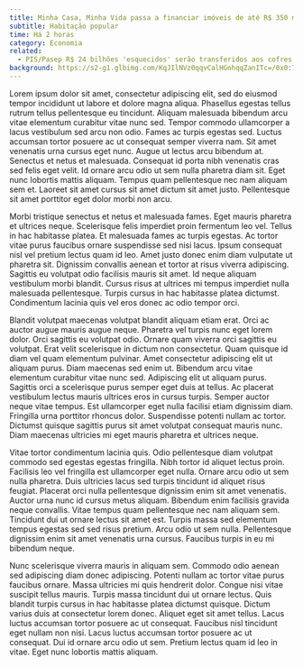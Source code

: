 ```yaml
---
title: Minha Casa, Minha Vida passa a financiar imóveis de até R$ 350 mil
subtitle: Habitação popular
time: Há 2 horas
category: Economia
related:
  - PIS/Pasep R$ 24 bilhões 'esquecidos' serão transferidos aos cofres do governo
background: https://s2-g1.glbimg.com/KqJIlNVz0qqvCalHGnhqqZanITc=/0x0:799x449/1080x608/smart/filters:max_age(3600)/https://i.s3.glbimg.com/v1/AUTH_59edd422c0c84a879bd37670ae4f538a/internal_photos/bs/2023/e/j/TBCFllRm62pSQ4EyZq8A/a12fba664d4f6dae9f10c8b99075486e.jpg
---
```


Lorem ipsum dolor sit amet, consectetur adipiscing elit, sed do eiusmod tempor incididunt ut labore et dolore magna aliqua. Phasellus egestas tellus rutrum tellus pellentesque eu tincidunt. Aliquam malesuada bibendum arcu vitae elementum curabitur vitae nunc sed. Tempor commodo ullamcorper a lacus vestibulum sed arcu non odio. Fames ac turpis egestas sed. Luctus accumsan tortor posuere ac ut consequat semper viverra nam. Sit amet venenatis urna cursus eget nunc. Augue ut lectus arcu bibendum at. Senectus et netus et malesuada. Consequat id porta nibh venenatis cras sed felis eget velit. Id ornare arcu odio ut sem nulla pharetra diam sit. Eget nunc lobortis mattis aliquam. Tempus quam pellentesque nec nam aliquam sem et. Laoreet sit amet cursus sit amet dictum sit amet justo. Pellentesque sit amet porttitor eget dolor morbi non arcu.

Morbi tristique senectus et netus et malesuada fames. Eget mauris pharetra et ultrices neque. Scelerisque felis imperdiet proin fermentum leo vel. Tellus in hac habitasse platea. Et malesuada fames ac turpis egestas. Ac tortor vitae purus faucibus ornare suspendisse sed nisi lacus. Ipsum consequat nisl vel pretium lectus quam id leo. Amet justo donec enim diam vulputate ut pharetra sit. Dignissim convallis aenean et tortor at risus viverra adipiscing. Sagittis eu volutpat odio facilisis mauris sit amet. Id neque aliquam vestibulum morbi blandit. Cursus risus at ultrices mi tempus imperdiet nulla malesuada pellentesque. Turpis cursus in hac habitasse platea dictumst. Condimentum lacinia quis vel eros donec ac odio tempor orci.

Blandit volutpat maecenas volutpat blandit aliquam etiam erat. Orci ac auctor augue mauris augue neque. Pharetra vel turpis nunc eget lorem dolor. Orci sagittis eu volutpat odio. Ornare quam viverra orci sagittis eu volutpat. Erat velit scelerisque in dictum non consectetur. Quam quisque id diam vel quam elementum pulvinar. Amet consectetur adipiscing elit ut aliquam purus. Diam maecenas sed enim ut. Bibendum arcu vitae elementum curabitur vitae nunc sed. Adipiscing elit ut aliquam purus. Sagittis orci a scelerisque purus semper eget duis at tellus. Ac placerat vestibulum lectus mauris ultrices eros in cursus turpis. Semper auctor neque vitae tempus. Est ullamcorper eget nulla facilisi etiam dignissim diam. Fringilla urna porttitor rhoncus dolor. Suspendisse potenti nullam ac tortor. Dictumst quisque sagittis purus sit amet volutpat consequat mauris nunc. Diam maecenas ultricies mi eget mauris pharetra et ultrices neque.

Vitae tortor condimentum lacinia quis. Odio pellentesque diam volutpat commodo sed egestas egestas fringilla. Nibh tortor id aliquet lectus proin. Facilisis leo vel fringilla est ullamcorper eget nulla. Ornare arcu odio ut sem nulla pharetra. Duis ultricies lacus sed turpis tincidunt id aliquet risus feugiat. Placerat orci nulla pellentesque dignissim enim sit amet venenatis. Auctor urna nunc id cursus metus aliquam. Bibendum enim facilisis gravida neque convallis. Vitae tempus quam pellentesque nec nam aliquam sem. Tincidunt dui ut ornare lectus sit amet est. Turpis massa sed elementum tempus egestas sed sed risus pretium. Arcu odio ut sem nulla. Pellentesque dignissim enim sit amet venenatis urna cursus. Faucibus turpis in eu mi bibendum neque.

Nunc scelerisque viverra mauris in aliquam sem. Commodo odio aenean sed adipiscing diam donec adipiscing. Potenti nullam ac tortor vitae purus faucibus ornare. Massa ultricies mi quis hendrerit dolor. Congue nisi vitae suscipit tellus mauris. Turpis massa tincidunt dui ut ornare lectus. Quis blandit turpis cursus in hac habitasse platea dictumst quisque. Dictum varius duis at consectetur lorem donec. Aliquet eget sit amet tellus. Lacus luctus accumsan tortor posuere ac ut consequat. Faucibus nisl tincidunt eget nullam non nisi. Lacus luctus accumsan tortor posuere ac ut consequat. Dui id ornare arcu odio ut sem. Pretium lectus quam id leo in vitae. Eget nunc lobortis mattis aliquam.
